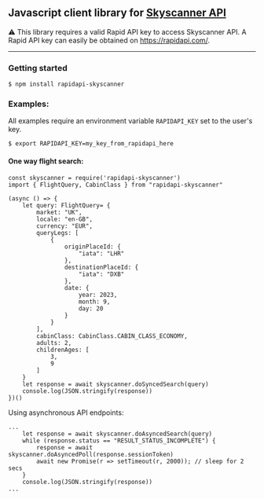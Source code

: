 ## Javascript client library for [Skyscanner API](https://rapidapi.com/rpi4gx/api/skyscanner-api)

:warning: This library requires a valid Rapid API key to access Skyscanner API. A Rapid API key can easily be obtained on https://rapidapi.com/.

---
### Getting started
```
$ npm install rapidapi-skyscanner
```
### Examples:
All examples require an environment variable `RAPIDAPI_KEY` set to the user's key.
```
$ export RAPIDAPI_KEY=my_key_from_rapidapi_here
```
#### One way flight search:
```
const skyscanner = require('rapidapi-skyscanner')
import { FlightQuery, CabinClass } from "rapidapi-skyscanner"

(async () => {
    let query: FlightQuery= {
        market: "UK",
        locale: "en-GB",
        currency: "EUR",
        queryLegs: [
            {
                originPlaceId: {
                    "iata": "LHR"
                },
                destinationPlaceId: {
                    "iata": "DXB"
                },
                date: {
                    year: 2023,
                    month: 9,
                    day: 20
                }
            }
        ],
        cabinClass: CabinClass.CABIN_CLASS_ECONOMY,
        adults: 2,
        childrenAges: [
            3,
            9
        ]
    }
    let response = await skyscanner.doSyncedSearch(query)
    console.log(JSON.stringify(response))
})()

```
Using asynchronous API endpoints:
```
...
    let response = await skyscanner.doAsyncedSearch(query)
    while (response.status == "RESULT_STATUS_INCOMPLETE") {
        response = await skyscanner.doAsyncedPoll(response.sessionToken)
        await new Promise(r => setTimeout(r, 2000)); // sleep for 2 secs
    }
    console.log(JSON.stringify(response))
...
```
